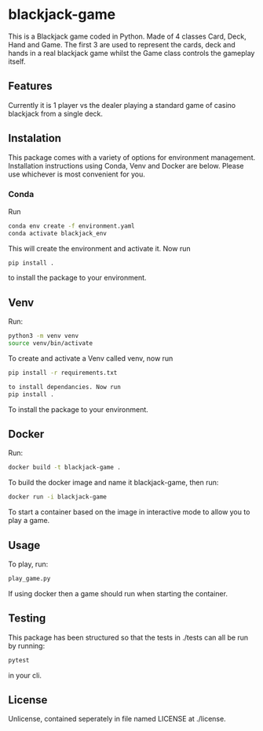 # blackjack-game
This is a Blackjack game coded in Python.
Made of 4 classes Card, Deck, Hand and Game. The first 3 are used to represent the cards, deck and hands in a real blackjack game whilst the Game class controls the gameplay itself.

## Features
Currently it is 1 player vs the dealer playing a standard game of casino blackjack from a single deck.

## Instalation
This package comes with a variety of options for environment management. Installation instructions using Conda, Venv and Docker are below. Please use whichever is most convenient for you.
### Conda
Run  
```bash
conda env create -f environment.yaml  
conda activate blackjack_env  
```
This will create the environment and activate it. Now run  
```bash
pip install .
```
to install the package to your environment.

## Venv
Run: 
```bash
python3 -m venv venv  
source venv/bin/activate  
```
To create and activate a Venv called venv, now run  
```bash
pip install -r requirements.txt  

to install dependancies. Now run  
pip install .  
```
To install the package to your environment.

## Docker
Run:  
```bash
docker build -t blackjack-game . 
```
To build the docker image and name it blackjack-game, then run:  
```bash
docker run -i blackjack-game  
```
To start a container based on the image in interactive mode to allow you to play a game.



## Usage
To play, run:  
```bash
play_game.py 
```
If using docker then a game should run when starting the container.

## Testing
This package has been structured so that the tests in ./tests can all be run by running: 
```bash
pytest
```
in your cli.

## License
Unlicense, contained seperately in file named LICENSE at ./license.